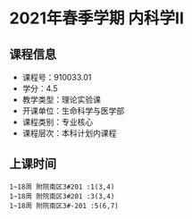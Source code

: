 # 2021年春季学期 内科学II 






## 课程信息

- 课程号：910033.01
- 学分：4.5
- 教学类型：理论实验课
- 开课单位：生命科学与医学部
- 课程类别：专业核心
- 课程层次：本科计划内课程

## 上课时间

```
1~18周 附院南区3#201 :1(3,4)
1~18周 附院南区3#201 :3(3,4)
1~18周 附院南区3#-201 :5(6,7)
```

